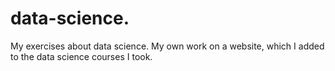 # data-science.
My exercises about data science.
My own work on a website, which I added to the data science courses I took.

